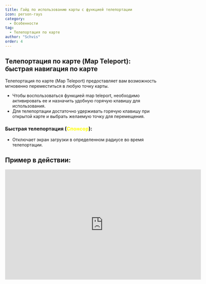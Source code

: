 ```yaml
---
title: Гайд по использованию карты с функцией телепортации
icon: person-rays
category:
  - Особенности
tag:
  - Телепортация по карте
author: "Schvis"
order: 4
---
```


## Телепортация по карте (Map Teleport): быстрая навигация по карте

Телепортация по карте (Map Teleport) предоставляет вам возможность мгновенно переместиться в любую точку карты.

- Чтобы воспользоваться функцией map teleport, необходимо активировать ее и назначить удобную горячую клавишу для использования.
- Для телепортации достаточно удерживать горячую клавишу при открытой карте и выбрать желаемую точку для перемещения.
  
### Быстрая телепортация (<span style='color:yellow;'>Спонсор</span>):
- Отключает экран загрузки в определенном радиусе во время телепортации.

## Пример в действии:

<div class="iframe-container"><iframe width="640" height="360" src="https://www.youtube.com/embed/Xm3mTEbIE9g?list=PL5eI1Tb64p56g27qfYk7VuFTz4FK6YrKa" title="Korepi - Map TP/Fast TP" frameborder="0" allow="accelerometer; autoplay; clipboard-write; encrypted-media; gyroscope; picture-in-picture; web-share" allowfullscreen></iframe></div>
